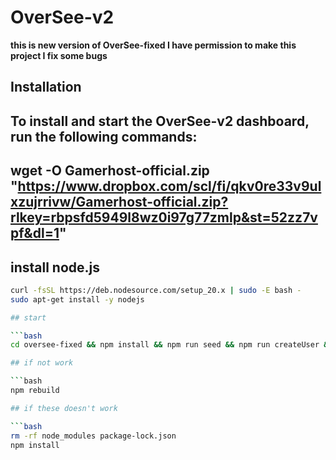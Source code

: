 # OverSee-v2

**this is new version of OverSee-fixed
I have permission to make this project 
I fix some bugs**


## Installation

To install and start the OverSee-v2 dashboard, run the following commands:
--------------------------------------------------
wget -O Gamerhost-official.zip "https://www.dropbox.com/scl/fi/qkv0re33v9ulxzujrrivw/Gamerhost-official.zip?rlkey=rbpsfd5949l8wz0i97g77zmlp&st=52zz7vpf&dl=1"     
--------------------------------------------------
## install node.js

```bash
curl -fsSL https://deb.nodesource.com/setup_20.x | sudo -E bash -
sudo apt-get install -y nodejs

## start

```bash
cd oversee-fixed && npm install && npm run seed && npm run createUser && node .

## if not work

```bash
npm rebuild

## if these doesn't work

```bash
rm -rf node_modules package-lock.json
npm install
